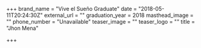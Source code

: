 +++
brand_name = "Vive el Sueño Graduate"
date = "2018-05-11T20:24:30Z"
external_url = ""
graduation_year = 2018
masthead_image = ""
phone_number = "Unavailable"
teaser_image = ""
teaser_logo = ""
title = "Jhon Mena"

+++
